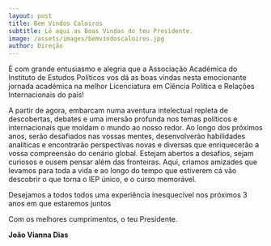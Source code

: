 ```yaml
---
layout: post
title: Bem Vindos Caloiros
subtitle: Lê aqui as Boas Vindas do teu Presidente.
image: /assets/images/bemvindoscaloiros.jpg
author: Direção
---
```


É com grande entusiasmo e alegria que a Associação Académica do Instituto de Estudos Políticos vos dá as boas vindas nesta emocionante jornada académica na melhor Licenciatura em Ciência Política e Relações Internacionais do país!

A partir de agora, embarcam numa aventura intelectual repleta de descobertas, debates e uma imersão profunda nos temas políticos e internacionais que moldam o mundo ao nosso redor. Ao longo dos próximos anos, serão desafiados nas vossas mentes, desenvolverão habilidades analíticas e encontrarão perspectivas novas e diversas que enriquecerão a vossa compreensão do cenário global. Estejam abertos a desafios, sejam curiosos e ousem pensar além das fronteiras. Aqui, criamos amizades que levamos para toda a vida e ao longo do tempo que estiverem cá vão descobrir o que torna o IEP único, e o curso memorável.

Desejamos a todos todos uma experiência inesquecível nos próximos 3 anos em que estaremos juntos

Com os melhores cumprimentos, o teu Presidente.

**João Vianna Dias**